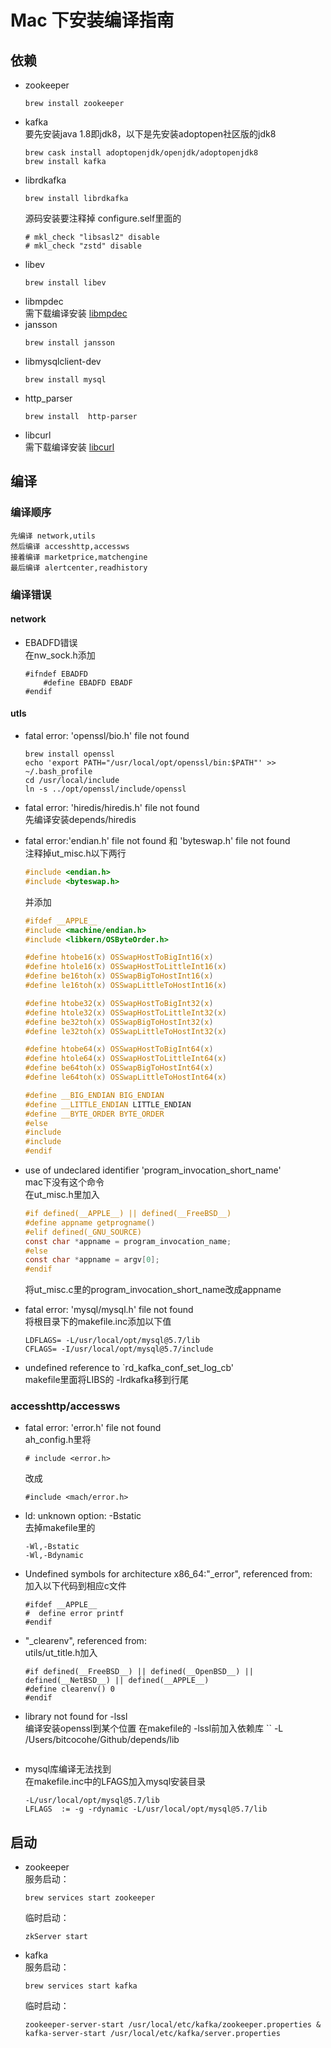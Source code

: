 # Mac 下安装编译指南

## 依赖
- zookeeper	
    ```	
    brew install zookeeper
    ```
- kafka  
    要先安装java 1.8即jdk8，以下是先安装adoptopen社区版的jdk8
    ```
    brew cask install adoptopenjdk/openjdk/adoptopenjdk8	
    brew install kafka
    ```
- librdkafka
    ```
    brew install librdkafka
    ```
    源码安装要注释掉
    configure.self里面的
    ```
    # mkl_check "libsasl2" disable
    # mkl_check "zstd" disable
    ```
- libev  
    ```
    brew install libev
    ```
- libmpdec  
    需下载编译安装 [libmpdec](http://www.bytereef.org/mpdecimal/)
- jansson  
    ```			
    brew install jansson
    ```
- libmysqlclient-dev 
    ```
    brew install mysql
    ```
- http_parser
    ```
    brew install  http-parser
    ```
- libcurl  
    需下载编译安装 [libcurl](https://curl.haxx.se/libcurl/)

## 编译

### 编译顺序
    先编译 network,utils  
    然后编译 accesshttp,accessws  
    接着编译 marketprice,matchengine  
    最后编译 alertcenter,readhistory  
### 编译错误
#### network
- EBADFD错误  
    在nw_sock.h添加
    ```
    #ifndef EBADFD
        #define EBADFD EBADF
    #endif
    ```
#### utls
- fatal error: 'openssl/bio.h' file not found  
    ```
    brew install openssl
    echo 'export PATH="/usr/local/opt/openssl/bin:$PATH"' >> ~/.bash_profile
    cd /usr/local/include 
    ln -s ../opt/openssl/include/openssl 
    ```

- fatal error: 'hiredis/hiredis.h' file not found  
    先编译安装depends/hiredis

- fatal error:'endian.h' file not found 和 'byteswap.h' file not found  
    注释掉ut_misc.h以下两行
    ``` c
    #include <endian.h>
    #include <byteswap.h>
    ```
    并添加
    ``` c
    #ifdef __APPLE__
    #include <machine/endian.h>
    #include <libkern/OSByteOrder.h>

    #define htobe16(x) OSSwapHostToBigInt16(x)
    #define htole16(x) OSSwapHostToLittleInt16(x)
    #define be16toh(x) OSSwapBigToHostInt16(x)
    #define le16toh(x) OSSwapLittleToHostInt16(x)

    #define htobe32(x) OSSwapHostToBigInt32(x)
    #define htole32(x) OSSwapHostToLittleInt32(x)
    #define be32toh(x) OSSwapBigToHostInt32(x)
    #define le32toh(x) OSSwapLittleToHostInt32(x)

    #define htobe64(x) OSSwapHostToBigInt64(x)
    #define htole64(x) OSSwapHostToLittleInt64(x)
    #define be64toh(x) OSSwapBigToHostInt64(x)
    #define le64toh(x) OSSwapLittleToHostInt64(x)

    #define __BIG_ENDIAN BIG_ENDIAN
    #define __LITTLE_ENDIAN LITTLE_ENDIAN
    #define __BYTE_ORDER BYTE_ORDER
    #else
    #include
    #include
    #endif
    ```

- use of undeclared identifier 'program_invocation_short_name'  
    mac下没有这个命令  
    在ut_misc.h里加入
    ``` c
    #if defined(__APPLE__) || defined(__FreeBSD__)
    #define appname getprogname()
    #elif defined(_GNU_SOURCE)
    const char *appname = program_invocation_name;
    #else
    const char *appname = argv[0];
    #endif
    ```
    将ut_misc.c里的program_invocation_short_name改成appname
- fatal error: 'mysql/mysql.h' file not found  
    将根目录下的makefile.inc添加以下值
    ```
    LDFLAGS= -L/usr/local/opt/mysql@5.7/lib
    CFLAGS= -I/usr/local/opt/mysql@5.7/include
    ```

- undefined reference to `rd_kafka_conf_set_log_cb'  
    makefile里面将LIBS的 -lrdkafka移到行尾

### accesshttp/accessws
- fatal error: 'error.h' file not found  
    ah_config.h里将
    ```
    # include <error.h>
    ```
    改成
    ```
    #include <mach/error.h>
    ```

- ld: unknown option: -Bstatic  
    去掉makefile里的
    ```
    -Wl,-Bstatic
    -Wl,-Bdynamic
    ```

- Undefined symbols for architecture x86_64:"_error", referenced from:  
    加入以下代码到相应c文件
    ```
    #ifdef __APPLE__
    #  define error printf
    #endif
    ```

- "_clearenv", referenced from:  
    utils/ut_title.h加入
    ```
    #if defined(__FreeBSD__) || defined(__OpenBSD__) || defined(__NetBSD__) || defined(__APPLE__)
    #define clearenv() 0
    #endif
    ```

- library not found for -lssl  
    编译安装openssl到某个位置
    在makefile的 -lssl前加入依赖库
    ``
    -L /Users/bitcocohe/Github/depends/lib
    ```

- mysql库编译无法找到  
    在makefile.inc中的LFAGS加入mysql安装目录
    ```
    -L/usr/local/opt/mysql@5.7/lib
    LFLAGS  := -g -rdynamic -L/usr/local/opt/mysql@5.7/lib
    ```

## 启动
- zookeeper  
    服务启动：
    ```
    brew services start zookeeper
    ```
    临时启动：
    ```
    zkServer start
    ```

- kafka  
    服务启动：
    ```
    brew services start kafka
    ```
    临时启动： 
    ```
    zookeeper-server-start /usr/local/etc/kafka/zookeeper.properties & kafka-server-start /usr/local/etc/kafka/server.properties
    ```

